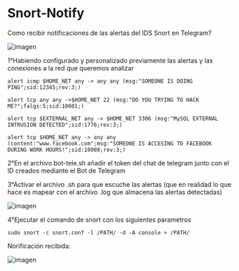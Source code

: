 # Snort-Notify
Como recibir notificaciones de las alertas del IDS Snort en Telegram?

![imagen](https://github.com/AxelEncina/Snort-Notify/assets/83794091/62608964-b9bf-46dd-96da-a0f3a524e247)

1°Habiendo configurado y personalizado previamente las alertas y las conexiones a la red que queremos analizar

```
alert icmp $HOME_NET any -> any any (msg:"SOMEONE IS DOING PING";sid:12345;rev:3;)

alert tcp any any ->$HOME_NET 22 (msg:"DO YOU TRYING TO HACK ME?";falgs:5;sid:10001;)

alert tcp $EXTERNAL_NET any -> $HOME_NET 3306 (msg:"MySQL EXTERNAL INTRUSION DETECTED";sid:1776;rev:3;)

alert tcp $HOME_NET any -> any any (content:"www.facebook.com";msg:"SOMEONE IS ACCESING TO FACEBOOK DURING WORK HOURS!";sid:10008;rev:3;)
```

2°En el archivo bot-tele.sh añadir el token del chat de telegram junto con el ID creados mediante el Bot de Telegram

3°Activar el archivo .sh para que escuche las alertas (que en realidad lo que hace es mapear con el archivo .log que almacena las alertas detectadas)

![imagen](https://github.com/AxelEncina/Snort-Notify/assets/83794091/538644ad-cc27-49fb-8fd2-64fc1a62a498)


4°Ejecutar el comando de snort con los siguientes parametros

```
sudo snort -c snort.conf -l /PATH/ -d -A console > /PATH/
```

Norificación recibida:

![imagen](https://github.com/AxelEncina/Snort-Notify/assets/83794091/6ba10fcd-5b05-41d6-a40e-2df7c5b74c9e)




